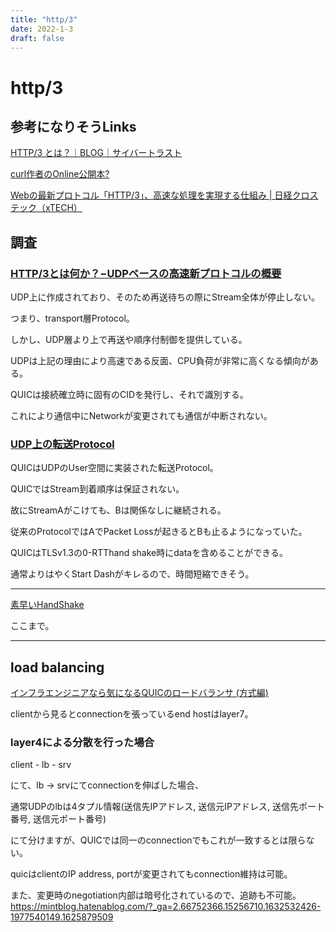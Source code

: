 ```yaml
---
title: "http/3"
date: 2022-1-3
draft: false
---
```

# http/3



## 参考になりそうLinks



[HTTP/3 とは？｜BLOG｜サイバートラスト](https://www.cybertrust.co.jp/blog/ssl/knowledge/about-http3.html)



[curl作者のOnline公開本?](https://http3-explained.haxx.se/ja)



[Webの最新プロトコル「HTTP/3」、高速な処理を実現する仕組み | 日経クロステック（xTECH）](https://xtech.nikkei.com/atcl/nxt/column/18/01606/032400004/)



## 調査



### [HTTP/3とは何か？−UDPベースの高速新プロトコルの概要](https://kinsta.com/jp/blog/http3/)



UDP上に作成されており、そのため再送待ちの際にStream全体が停止しない。



つまり、transport層Protocol。



しかし、UDP層より上で再送や順序付制御を提供している。



UDPは上記の理由により高速である反面、CPU負荷が非常に高くなる傾向がある。



QUICは接続確立時に固有のCIDを発行し、それで識別する。



これにより通信中にNetworkが変更されても通信が中断されない。



### [UDP上の転送Protocol](https://http3-explained.haxx.se/ja/the-protocol/feature-udp)



QUICはUDPのUser空間に実装された転送Protocol。



QUICではStream到着順序は保証されない。



故にStreamAがこけても、Bは関係なしに継続される。



従来のProtocolではAでPacket Lossが起きるとBも止るようになっていた。



QUICはTLSv1.3の0-RTThand shake時にdataを含めることができる。



通常よりはやくStart Dashがキレるので、時間短縮できそう。



---



[素早いHandShake](https://http3-explained.haxx.se/ja/the-protocol/feature-handshakes)



ここまで。



---



## load balancing



[インフラエンジニアなら気になるQUICのロードバランサ (方式編)](https://medium.com/nttlabs/quic-load-balancer-design-82c5fbae8305)



clientから見るとconnectionを張っているend hostはlayer7。



### layer4による分散を行った場合



client - lb - srv



にて、lb -> srvにてconnectionを伸ばした場合、



通常UDPのlbは4タプル情報(送信先IPアドレス, 送信元IPアドレス, 送信先ポート番号, 送信元ポート番号)



にて分けますが、QUICでは同一のconnectionでもこれが一致するとは限らない。



quicはclientのIP address, portが変更されてもconnection維持は可能。



また、変更時のnegotiation内部は暗号化されているので、追跡も不可能。https://mintblog.hatenablog.com/?_ga=2.66752366.15256710.1632532426-1977540149.1625879509
